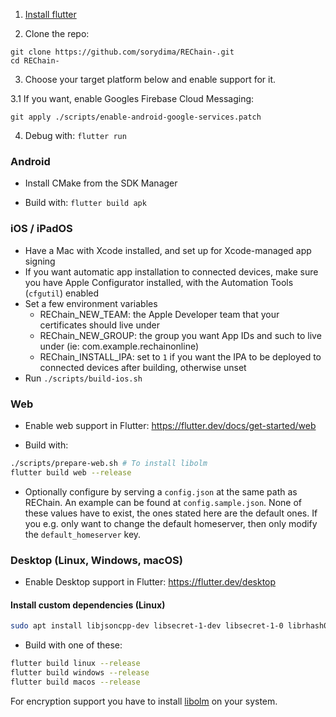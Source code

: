 1. [Install flutter](https://flutter.dev)

2. Clone the repo:
```
git clone https://github.com/sorydima/REChain-.git
cd REChain-
```

3. Choose your target platform below and enable support for it.

3.1 If you want, enable Googles Firebase Cloud Messaging:

`git apply ./scripts/enable-android-google-services.patch`

4. Debug with: `flutter run`

### Android

* Install CMake from the SDK Manager

* Build with: `flutter build apk`

### iOS / iPadOS

* Have a Mac with Xcode installed, and set up for Xcode-managed app signing
* If you want automatic app installation to connected devices, make sure you have Apple Configurator installed, with the Automation Tools (`cfgutil`) enabled
* Set a few environment variables
    * REChain_NEW_TEAM: the Apple Developer team that your certificates should live under
    * REChain_NEW_GROUP: the group you want App IDs and such to live under (ie: com.example.rechainonline)
    * REChain_INSTALL_IPA: set to `1` if you want the IPA to be deployed to connected devices after building, otherwise unset
* Run `./scripts/build-ios.sh`

### Web

* Enable web support in Flutter: https://flutter.dev/docs/get-started/web

* Build with:
```bash
./scripts/prepare-web.sh # To install libolm
flutter build web --release
```

* Optionally configure by serving a `config.json` at the same path as REChain.
  An example can be found at `config.sample.json`. None of these
  values have to exist, the ones stated here are the default ones. If you e.g. only want
  to change the default homeserver, then only modify the `default_homeserver` key.

### Desktop (Linux, Windows, macOS)

* Enable Desktop support in Flutter: https://flutter.dev/desktop

#### Install custom dependencies (Linux)

```bash
sudo apt install libjsoncpp-dev libsecret-1-dev libsecret-1-0 librhash0 libwebkit2gtk-4.0-dev libolm3
```

* Build with one of these:
```bash
flutter build linux --release
flutter build windows --release
flutter build macos --release
```

For encryption support you have to install [libolm](https://gitlab.matrix.org/matrix-org/olm) on your system.

